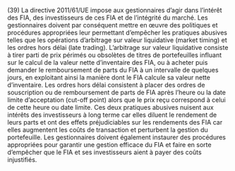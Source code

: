 (39) La directive 2011/61/UE impose aux gestionnaires d’agir dans l’intérêt des FIA, des investisseurs de ces FIA et de l’intégrité du marché. Les gestionnaires doivent par conséquent mettre en œuvre des politiques et procédures appropriées leur permettant d’empêcher les pratiques abusives telles que les opérations d’arbitrage sur valeur liquidative (market timing) et les ordres hors délai (late trading). L’arbitrage sur valeur liquidative consiste à tirer parti de prix périmés ou obsolètes de titres de portefeuilles influant sur le calcul de la valeur nette d’inventaire des FIA, ou à acheter puis demander le remboursement de parts du FIA à un intervalle de quelques jours, en exploitant ainsi la manière dont le FIA calcule sa valeur nette d’inventaire. Les ordres hors délai consistent à placer des ordres de souscription ou de remboursement de parts de FIA après l’heure ou la date limite d’acceptation (cut-off point) alors que le prix reçu correspond à celui de cette heure ou date limite. Ces deux pratiques abusives nuisent aux intérêts des investisseurs à long terme car elles diluent le rendement de leurs parts et ont des effets préjudiciables sur les rendements des FIA car elles augmentent les coûts de transaction et perturbent la gestion du portefeuille. Les gestionnaires doivent également instaurer des procédures appropriées pour garantir une gestion efficace du FIA et faire en sorte d’empêcher que le FIA et ses investisseurs aient à payer des coûts injustifiés.